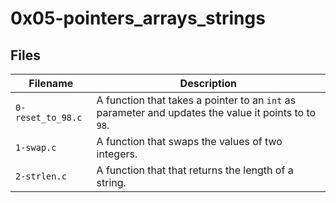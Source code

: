 # 0x05-pointers_arrays_strings

## Files

| Filename | Description |
| ------------------------|----------------------------|
| `0-reset_to_98.c` | A function that takes a pointer to an `int` as parameter and updates the value it points to to `98`.|
| `1-swap.c` | A function that swaps the values of two integers. |
| `2-strlen.c` | A function that that returns the length of a string. |

